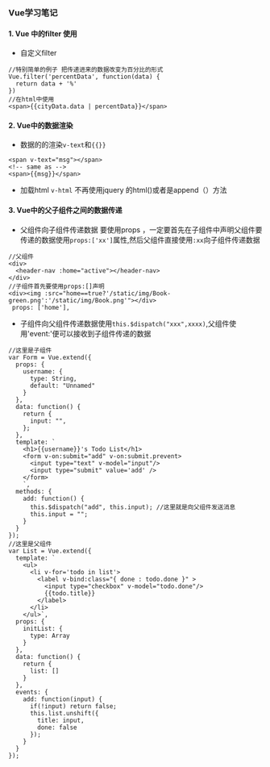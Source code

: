 ### Vue学习笔记
#### 1. Vue 中的filter 使用
* 自定义filter
```
//特别简单的例子 把传递进来的数据改变为百分比的形式
Vue.filter('percentData', function(data) {
  return data + '%'
})
//在html中使用
<span>{{cityData.data | percentData}}</span>
```

#### 2. Vue中的数据渲染
* 数据的的渲染`v-text`和`{{}}`
```
<span v-text="msg"></span>
<!-- same as -->
<span>{{msg}}</span>
```
* 加载html `v-html`
不再使用jquery 的html()或者是append（）方法

#### 3. Vue中的父子组件之间的数据传递
* 父组件向子组件传递数据
要使用props ，一定要首先在子组件中声明父组件要传递的数据使用`props:['xx']`属性,然后父组件直接使用`:xx`向子组件传递数据
```
//父组件
<div>
  <header-nav :home="active"></header-nav>
</div>
//子组件首先要使用props:[]声明
<div><img :src="home==true?'/static/img/Book-green.png':'/static/img/Book.png'"></div>
 props: ['home'],
```
* 子组件向父组件传递数据使用`this.$dispatch("xxx",xxxx)`,父组件使用'event:'便可以接收到子组件传递的数据
```
//这里是子组件
var Form = Vue.extend({
  props: {
    username: {
      type: String,
      default: "Unnamed"
    }
  },
  data: function() {
    return {
      input: "",
    };
  },
  template: `
    <h1>{{username}}'s Todo List</h1>
    <form v-on:submit="add" v-on:submit.prevent>
      <input type="text" v-model="input"/>
      <input type="submit" value='add' />
    </form>
    `,
  methods: {
    add: function() {
      this.$dispatch("add", this.input); //这里就是向父组件发送消息
      this.input = "";
    }
  }
});
//这里是父组件
var List = Vue.extend({
  template: `
    <ul>
      <li v-for='todo in list'>
        <label v-bind:class="{ done : todo.done }" >
          <input type="checkbox" v-model="todo.done"/>
          {{todo.title}}
        </label>
      </li>
    </ul>`,
  props: {
    initList: {
      type: Array
    }
  },
  data: function() {
    return {
      list: []
    }
  },
  events: {
    add: function(input) {
      if(!input) return false;
      this.list.unshift({
        title: input,
        done: false
      });
    }
  }
});
```


